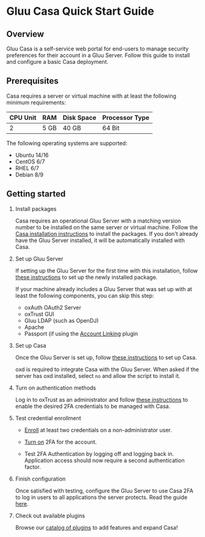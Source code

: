 # Gluu Casa Quick Start Guide

## Overview

Gluu Casa is a self-service web portal for end-users to manage security preferences for their account in a Gluu Server. Follow this guide to install and configure a basic Casa deployment.

## Prerequisites

Casa requires a server or virtual machine with at least the following minimum requirements:

| CPU Unit | RAM | Disk Space | Processor Type |
|------ | ---- | ---- | ---- |
| 2  | 5 GB | 40 GB | 64 Bit |

The following operating systems are supported:

- Ubuntu 14/16
- CentOS 6/7
- RHEL 6/7
- Debian 8/9

## Getting started

1. Install packages

    Casa requires an operational Gluu Server with a matching version number to be installed on the same server or virtual machine. Follow the [Casa installation instructions](./installation.md#installation-via-linux-packages) to install the packages. If you don't already have the Gluu Server installed, it will be automatically installed with Casa.

1. Set up Gluu Server

    If setting up the Gluu Server for the first time with this installation, follow [these instructions](https://gluu.org/docs/ce/3.1.6/installation-guide/install/) to set up the newly installed package.

    If your machine already includes a Gluu Server that was set up with at least the following components, you can skip this step:

      - oxAuth OAuth2 Server
      - oxTrust GUI
      - Gluu LDAP (such as OpenDJ)
      - Apache
      - Passport (if using the [Account Linking](../plugins/account-linking.md) plugin
  
1. Set up Casa

    Once the Gluu Server is set up, follow [these instructions](./installation.md#run-the-setup-script) to set up Casa. 

    oxd is required to integrate Casa with the Gluu Server. When asked if the server has oxd installed, select `no` and allow the script to install it.

1. Turn on authentication methods

    Log in to oxTrust as an administrator and follow [these instructions](./admin-console.md#enabled-methods) to enable the desired 2FA credentials to be managed with Casa.

1. Test credential enrollment

    - [Enroll](../user-guide.md#2fa-credential-details-enrollment) at least two credentials on a non-administrator user.

    - [Turn on](../user-guide.md#turn-2fa-onoff) 2FA for the account.

    - Test 2FA Authentication by logging off and logging back in. Application access should now require a second authentication factor.

1. Finish configuration

    Once satisfied with testing, configure the Gluu Server to use Casa 2FA to log in users to all applications the server protects. Read the guide [here](./admin-console.md/#set-default-authentication-method-gluu).

1. Check out available plugins

    Browse our [catalog of plugins](https://casa.gluu.org/plugins) to add features and expand Casa!
